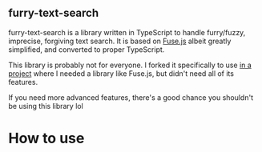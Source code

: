furry-text-search
-----------------

furry-text-search is a library written in TypeScript to handle furry/fuzzy, imprecise, forgiving text search. It is based on [Fuse.js](https://github.com/krisk/Fuse) albeit greatly simplified, and converted to proper TypeScript.

This library is probably not for everyone. I forked it specifically to use [in a project](https://bus-alerts.com/) where I needed a library like Fuse.js, but didn't need all of its features.

If you need more advanced features, there's a good chance you shouldn't be using this library lol

How to use
==========


